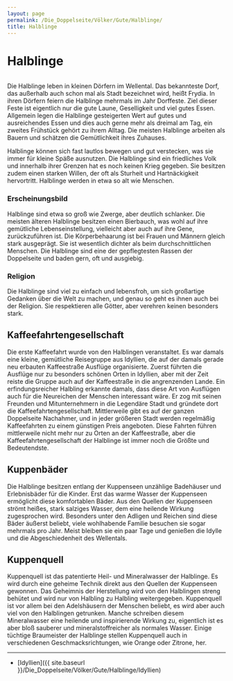 ```yaml
---
layout: page
permalink: /Die_Doppelseite/Völker/Gute/Halblinge/
title: Halblinge
---
```


# Halblinge

<img alt="" src="{{ site.baseurl }}/assets/images/rassen/halbling.jpg" />

Die Halblinge leben in kleinen Dörfern im Wellental. Das bekannteste Dorf, das außerhalb auch schon mal als Stadt bezeichnet wird, heißt Frydia. In ihren Dörfern feiern die Halblinge mehrmals im Jahr Dorffeste. Ziel dieser Feste ist eigentlich nur die gute Laune, Geselligkeit und viel gutes Essen. Allgemein legen die Halblinge gesteigerten Wert auf gutes und ausreichendes Essen und dies auch gerne mehr als dreimal am Tag, ein zweites Frühstück gehört zu ihrem Alltag. Die meisten Halblinge arbeiten als Bauern und schätzen die Gemütlichkeit ihres Zuhauses.

Halblinge können sich fast lautlos bewegen und gut verstecken, was sie immer für kleine Späße ausnutzen. Die Halblinge sind ein friedliches Volk und innerhalb ihrer Grenzen hat es noch keinen Krieg gegeben. Sie besitzen zudem einen starken Willen, der oft als Sturheit und Hartnäckigkeit hervortritt. Halblinge werden in etwa so alt wie Menschen.

### Erscheinungsbild

Halblinge sind etwa so groß wie Zwerge, aber deutlich schlanker. Die meisten älteren Halblinge besitzen einen Bierbauch, was wohl auf ihre gemütliche Lebenseinstellung, vielleicht aber auch auf ihre Gene, zurückzuführen ist. Die Körperbehaarung ist bei Frauen und Männern gleich stark ausgeprägt. Sie ist wesentlich dichter als beim durchschnittlichen Menschen. Die Halblinge sind eine der gepflegtesten Rassen der Doppelseite und baden gern, oft und ausgiebig.

### Religion

Die Halblinge sind viel zu einfach und lebensfroh, um sich großartige Gedanken über die Welt zu machen, und genau so geht es ihnen auch bei der Religion. Sie respektieren alle Götter, aber verehren keinen besonders stark.

## Kaffeefahrtengesellschaft

Die erste Kaffeefahrt wurde von den Halblingen veranstaltet. Es war damals eine kleine, gemütliche Reisegruppe aus Idyllien, die auf der damals gerade neu erbauten Kaffeestraße Ausflüge organisierte. Zuerst führten die Ausflüge nur zu besonders schönen Orten in Idyllien, aber mit der Zeit reiste die Gruppe auch auf der Kaffeestraße in die angrenzenden Lande. Ein erfindungsreicher Halbling erkannte damals, dass diese Art von Ausflügen auch für die Neureichen der Menschen interessant wäre. Er zog mit seinen Freunden und Mitunternehmern in die Legendäre Stadt und gründete dort die Kaffeefahrtengesellschaft. Mittlerweile gibt es auf der ganzen Doppelseite Nachahmer, und in jeder größeren Stadt werden regelmäßig Kaffeefahrten zu einem günstigen Preis angeboten. Diese Fahrten führen mittlerweile nicht mehr nur zu Orten an der Kaffeestraße, aber die Kaffeefahrtengesellschaft der Halblinge ist immer noch die Größte und Bedeutendste.

## Kuppenbäder

Die Halblinge besitzen entlang der Kuppenseen unzählige Badehäuser und Erlebnisbäder für die Kinder. Erst das warme Wasser der Kuppenseen ermöglicht diese komfortablen Bäder. Aus den Quellen der Kuppenseen strömt heißes, stark salziges Wasser, dem eine heilende Wirkung zugesprochen wird. Besonders unter den Adligen und Reichen sind diese Bäder äußerst beliebt, viele wohlhabende Familie besuchen sie sogar mehrmals pro Jahr. Meist bleiben sie ein paar Tage und genießen die Idylle und die Abgeschiedenheit des Wellentals.

## Kuppenquell

Kuppenquell ist das patentierte Heil- und Mineralwasser der Halblinge. Es wird durch eine geheime Technik direkt aus den Quellen der Kuppenseen gewonnen. Das Geheimnis der Herstellung wird von den Halblingen streng behütet und wird nur von Halbling zu Halbling weitergegeben. Kuppenquell ist vor allem bei den Adelshäusern der Menschen beliebt, es wird aber auch viel von den Halblingen getrunken. Manche schreiben diesem Mineralwasser eine heilende und inspirierende Wirkung zu, eigentlich ist es aber bloß sauberer und mineralstoffreicher als normales Wasser. Einige tüchtige Braumeister der Halblinge stellen Kuppenquell auch in verschiedenen Geschmacksrichtungen, wie Orange oder Zitrone, her.

***

- [Idyllien]({{ site.baseurl }}/Die_Doppelseite/Völker/Gute/Halblinge/Idyllien)
